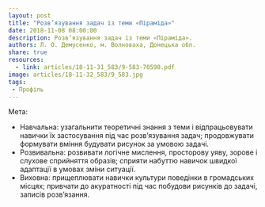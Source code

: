 ```yaml
---
layout: post
title: "Розв’язування задач із теми «Піраміда»"
date: 2018-11-08 08:00:00
description: Розв’язування задач із теми «Піраміда».
authors: Л. О. Демусенко, м. Волноваха, Донецька обл.
share: true
resources:
  - link: articles/18-11-31_583/9-583-70598.pdf
image: articles/18-11-32_583/9_583.jpg
tags:
 - Профіль
---
```


Мета:

 * Навчальна: узагальнити теоретичні знання з теми і відпрацьовувати навички їх застосування під час розв’язування задач; продовжувати формувати вміння будувати рисунок за умовою задачі.  
 * Розвивальна: розвивати логічне мислення, просторову уяву, зорове і слухове сприйняття образів; сприяти набуттю навичок швидкої адаптації в умовах зміни ситуації.  
 * Виховна: прищеплювати навички культури поведінки в громадських місцях; привчати до акуратності під час побудови рисунків до задачі, записів розв’язання.
